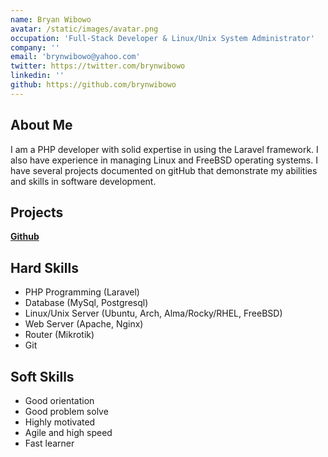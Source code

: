 ```yaml
---
name: Bryan Wibowo
avatar: /static/images/avatar.png
occupation: 'Full-Stack Developer & Linux/Unix System Administrator'
company: ''
email: 'brynwibowo@yahoo.com'
twitter: https://twitter.com/brynwibowo
linkedin: ''
github: https://github.com/brynwibowo
---
```


## About Me

I am a PHP developer with solid expertise in using the Laravel framework. I also have experience in
managing Linux and FreeBSD operating systems. I have several projects documented on gitHub that
demonstrate my abilities and skills in software development.

## Projects

[**Github**](https://github.com/brynwibowo)

## Hard Skills

- PHP Programming (Laravel)
- Database (MySql, Postgresql)
- Linux/Unix Server (Ubuntu, Arch, Alma/Rocky/RHEL, FreeBSD)
- Web Server (Apache, Nginx)
- Router (Mikrotik)
- Git

## Soft Skills

- Good orientation
- Good problem solve
- Highly motivated
- Agile and high speed
- Fast learner
